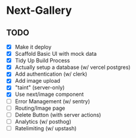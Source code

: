 # Next-Gallery

## TODO

- [x] Make it deploy
- [x] Scaffold Basic UI with mock data
- [x] Tidy Up Build Process
- [x] Actually setup a database (w/ vercel postgres)
- [x] Add authentication (w/ clerk)
- [x] Add image upload
- [x] "taint" (server-only)
- [x] Use next/image component
- [ ] Error Management (w/ sentry)
- [ ] Routing/Image page
- [ ] Delete Button (with server actions)
- [ ] Analytics (w/ posthog)
- [ ] Ratelimiting (w/ upstash)
